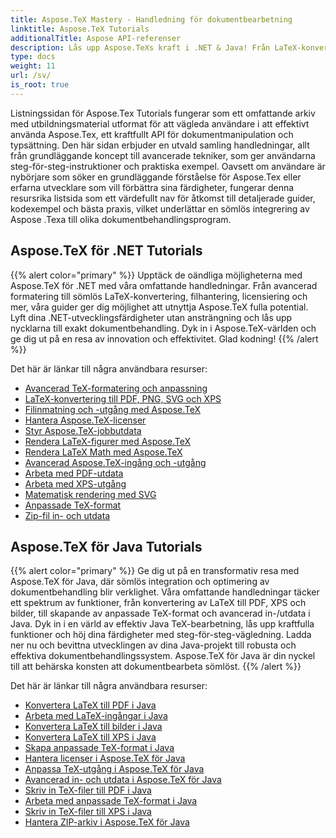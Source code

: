 ```yaml
---
title: Aspose.TeX Mastery - Handledning för dokumentbearbetning
linktitle: Aspose.TeX Tutorials
additionalTitle: Aspose API-referenser
description: Lås upp Aspose.TeXs kraft i .NET & Java! Från LaTeX-konvertering till avancerad formatering, dessa handledningar vägleder nybörjare till proffsutvecklare. Glad kodning!
type: docs
weight: 11
url: /sv/
is_root: true
---
```


Listningssidan för Aspose.Tex Tutorials fungerar som ett omfattande arkiv med utbildningsmaterial utformat för att vägleda användare i att effektivt använda Aspose.Tex, ett kraftfullt API för dokumentmanipulation och typsättning. Den här sidan erbjuder en utvald samling handledningar, allt från grundläggande koncept till avancerade tekniker, som ger användarna steg-för-steg-instruktioner och praktiska exempel. Oavsett om användare är nybörjare som söker en grundläggande förståelse för Aspose.Tex eller erfarna utvecklare som vill förbättra sina färdigheter, fungerar denna resursrika listsida som ett värdefullt nav för åtkomst till detaljerade guider, kodexempel och bästa praxis, vilket underlättar en sömlös integrering av Aspose .Texa till olika dokumentbehandlingsprogram.

## Aspose.TeX för .NET Tutorials
{{% alert color="primary" %}}
Upptäck de oändliga möjligheterna med Aspose.TeX för .NET med våra omfattande handledningar. Från avancerad formatering till sömlös LaTeX-konvertering, filhantering, licensiering och mer, våra guider ger dig möjlighet att utnyttja Aspose.TeX fulla potential. Lyft dina .NET-utvecklingsfärdigheter utan ansträngning och lås upp nycklarna till exakt dokumentbehandling. Dyk in i Aspose.TeX-världen och ge dig ut på en resa av innovation och effektivitet. Glad kodning!
{{% /alert %}}

Det här är länkar till några användbara resurser:
 
- [Avancerad TeX-formatering och anpassning](./net/advanced-formatting-and-customization/)
- [LaTeX-konvertering till PDF, PNG, SVG och XPS](./net/latex-conversion/)
- [Filinmatning och -utgång med Aspose.TeX](./net/file-input-output/)
- [Hantera Aspose.TeX-licenser](./net/licensing/)
- [Styr Aspose.TeX-jobbutdata](./net/job-output/)
- [Rendera LaTeX-figurer med Aspose.TeX](./net/render-latex-figures/)
- [Rendera LaTeX Math med Aspose.TeX](./net/render-latex-math/)
- [Avancerad Aspose.TeX-ingång och -utgång](./net/advanced-io/)
- [Arbeta med PDF-utdata](./net/pdf-output/)
- [Arbeta med XPS-utgång](./net/xps-output/)
- [Matematisk rendering med SVG](./net/svg-math-rendering/)
- [Anpassade TeX-format](./net/custom-tex-formats/)
- [Zip-fil in- och utdata](./net/zip-file-io/)


## Aspose.TeX för Java Tutorials
{{% alert color="primary" %}}
Ge dig ut på en transformativ resa med Aspose.TeX för Java, där sömlös integration och optimering av dokumentbehandling blir verklighet. Våra omfattande handledningar täcker ett spektrum av funktioner, från konvertering av LaTeX till PDF, XPS och bilder, till skapande av anpassade TeX-format och avancerad in-/utdata i Java. Dyk in i en värld av effektiv Java TeX-bearbetning, lås upp kraftfulla funktioner och höj dina färdigheter med steg-för-steg-vägledning. Ladda ner nu och bevittna utvecklingen av dina Java-projekt till robusta och effektiva dokumentbehandlingssystem. Aspose.TeX för Java är din nyckel till att behärska konsten att dokumentbearbeta sömlöst.
{{% /alert %}}

Det här är länkar till några användbara resurser:

- [Konvertera LaTeX till PDF i Java](./java/converting-lato-pdf/)
- [Arbeta med LaTeX-ingångar i Java](./java/working-with-lainputs/)
- [Konvertera LaTeX till bilder i Java](./java/converting-lato-images/)
- [Konvertera LaTeX till XPS i Java](./java/converting-lato-xps/)
- [Skapa anpassade TeX-format i Java](./java/custom-format/)
- [Hantera licenser i Aspose.TeX för Java](./java/managing-licenses/)
- [Anpassa TeX-utgång i Aspose.TeX för Java](./java/customizing-output/)
- [Avancerad in- och utdata i Aspose.TeX för Java](./java/advanced-io/)
- [Skriv in TeX-filer till PDF i Java](./java/typesetting-tex-to-pdf/)
- [Arbeta med anpassade TeX-format i Java](./java/custom-tex-formats/)
- [Skriv in TeX-filer till XPS i Java](./java/typesetting-tex-to-xps/)
- [Hantera ZIP-arkiv i Aspose.TeX för Java](./java/zip-archives/)
